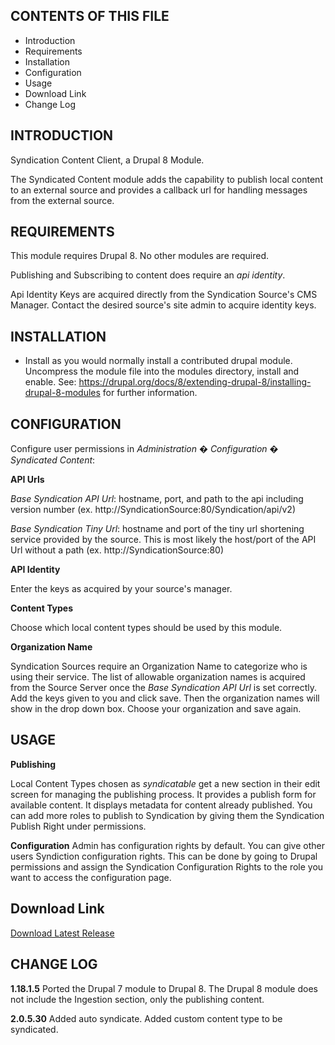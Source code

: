 CONTENTS OF THIS FILE
---------------------
* Introduction
* Requirements
* Installation
* Configuration
* Usage
* Download Link
* Change Log

INTRODUCTION
------------
Syndication Content Client, a Drupal 8 Module.

The Syndicated Content module adds the capability to publish local content to an external source and provides a callback url for handling messages from the external source.

REQUIREMENTS
------------
This module requires Drupal 8. No other modules are required.

Publishing and Subscribing to content does require an *api identity*.

Api Identity Keys are acquired directly from the Syndication Source's CMS Manager. Contact the desired source's site admin to acquire identity keys.


INSTALLATION
------------
* Install as you would normally install a contributed drupal module. Uncompress the module file into the modules directory, install and enable. See:
   https://drupal.org/docs/8/extending-drupal-8/installing-drupal-8-modules
   for further information.

CONFIGURATION
-------------
Configure user permissions in *Administration � Configuration � Syndicated Content*:

**API Urls**

*Base Syndication API Url*: hostname, port, and path to the api including version number (ex. http://SyndicationSource:80/Syndication/api/v2)

*Base Syndication Tiny Url*: hostname and port of the tiny url shortening service provided by the source. This is most likely the host/port of the API Url without a path (ex. http://SyndicationSource:80)

**API Identity**

Enter the keys as acquired by your source's manager.

**Content Types**

Choose which local content types should be used by this module.

**Organization Name**

Syndication Sources require an Organization Name to categorize who is using their service. The list of allowable organization names is acquired from the Source Server once the *Base Syndication API Url* is set correctly. 
Add the keys given to you and click save. Then the organization names will show in the drop down box. Choose your organization and save again.

USAGE
------------
**Publishing**

Local Content Types chosen as *syndicatable* get a new section in their edit screen for managing the publishing process. It provides a publish form for available content. It displays metadata for content already published. You can add more roles to publish to Syndication by giving them the Syndication Publish Right under permissions.

**Configuration**
Admin has configuration rights by default. You can give other users Syndiction configuration rights. This can be done by going to Drupal permissions and assign the Syndication Configuration Rights to the role you want to access the configuration page.

Download Link
----------------------
[Download Latest Release](https://github.com/HHS/syndication/blob/master/binaries/syndication_drupal_8.2.0.5.30.zip?raw=true)

CHANGE LOG
------------

**1.18.1.5**
Ported the Drupal 7 module to Drupal 8. The Drupal 8 module does not include the Ingestion section, only the publishing content.

**2.0.5.30**
Added auto syndicate. Added custom content type to be syndicated.
